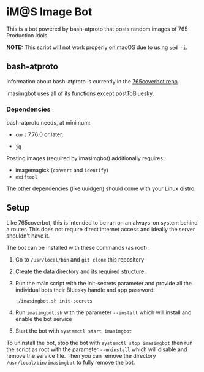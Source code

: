 # iM@S Image Bot

This is a bot powered by bash-atproto that posts random images of 765 Production idols.

**NOTE:** This script will not work properly on macOS due to using `sed -i`.

## bash-atproto

Information about bash-atproto is currently in the [765coverbot repo](https://github.com/engielolz/765coverbot).

imasimgbot uses all of its functions except postToBluesky.

### Dependencies

bash-atproto needs, at minimum:

* `curl` 7.76.0 or later.

* `jq`

Posting images (required by imasimgbot) additionally requires:

* imagemagick (`convert` and `identify`)
* `exiftool`

The other dependencies (like uuidgen) should come with your Linux distro.

## Setup

Like 765coverbot, this is intended to be ran on an always-on system behind a router. This does not require direct internet access and ideally the server shouldn't have it.

The bot can be installed with these commands (as root):

1. Go to `/usr/local/bin` and `git clone` this repository

2. Create the data directory and [its required structure](docs/structure.md).

3. Run the main script with the init-secrets parameter and provide all the individual bots their Bluesky handle and app password:
   
   `./imasimgbot.sh init-secrets`

4. Run `imasimgbot.sh` with the parameter `--install` which will install and enable the bot service

5. Start the bot with `systemctl start imasimgbot`

To uninstall the bot, stop the bot with `systemctl stop imasimgbot` then run the script as root with the parameter `--uninstall` which will disable and remove the service file. Then you can remove the directory `/usr/local/bin/imasimgbot` to fully remove the bot.
